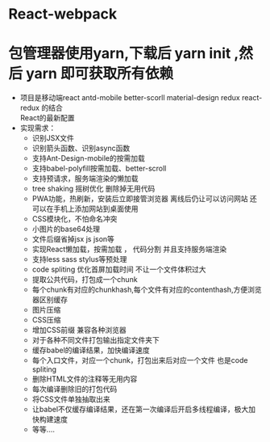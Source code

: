 # React-webpack

# 包管理器使用yarn,下载后 yarn init ,然后 yarn 即可获取所有依赖

* 项目是移动端react antd-mobile better-scorll material-design redux react-redux  的结合  
React的最新配置
* 实现需求：
  * 识别JSX文件
  * 识别箭头函数、识别async函数 
  * 支持Ant-Design-mobile的按需加载
  * 支持babel-polyfill按需加载、better-scroll
  * 支持预请求，服务端渲染的懒加载
  * tree shaking 摇树优化 删除掉无用代码
  * PWA功能，热刷新，安装后立即接管浏览器 离线后仍让可以访问网站 还可以在手机上添加网站到桌面使用
  * CSS模块化，不怕命名冲突
  * 小图片的base64处理
  * 文件后缀省掉jsx js json等
  * 实现React懒加载，按需加载 ， 代码分割 并且支持服务端渲染
  * 支持less sass stylus等预处理
  * code spliting 优化首屏加载时间 不让一个文件体积过大
  * 提取公共代码，打包成一个chunk
  * 每个chunk有对应的chunkhash,每个文件有对应的contenthash,方便浏览器区别缓存
  * 图片压缩
  * CSS压缩
  * 增加CSS前缀 兼容各种浏览器
  * 对于各种不同文件打包输出指定文件夹下
  * 缓存babel的编译结果，加快编译速度
  * 每个入口文件，对应一个chunk，打包出来后对应一个文件 也是code spliting
  * 删除HTML文件的注释等无用内容
  * 每次编译删除旧的打包代码
  * 将CSS文件单独抽取出来
  * 让babel不仅缓存编译结果，还在第一次编译后开启多线程编译，极大加快构建速度
  * 等等....

